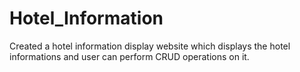 # Hotel_Information
Created a hotel information display website which displays the hotel informations and user can perform CRUD operations on it.
